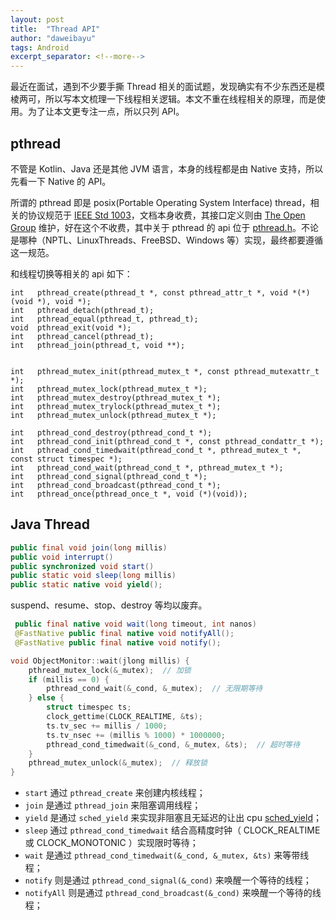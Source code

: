 ```yaml
---
layout: post
title:  "Thread API"
author: "daweibayu"
tags: Android
excerpt_separator: <!--more-->
---
```


<!--more-->



最近在面试，遇到不少要手撕 Thread 相关的面试题，发现确实有不少东西还是模棱两可，所以写本文梳理一下线程相关逻辑。本文不重在线程相关的原理，而是使用。为了让本文更专注一点，所以只列 API。

## pthread

不管是 Kotlin、Java 还是其他 JVM 语言，本身的线程都是由 Native 支持，所以先看一下 Native 的 API。

所谓的 pthread 即是 posix(Portable Operating System Interface) thread，相关的协议规范于 [IEEE Std 1003](https://standards.ieee.org/ieee/1003.1/7700/)，文档本身收费，其接口定义则由 [The Open Group](https://www.opengroup.org/) 维护，好在这个不收费，其中关于 pthread 的 api 位于 [pthread.h](https://pubs.opengroup.org/onlinepubs/9699919799/basedefs/pthread.h.html)。不论是哪种（NPTL、LinuxThreads、FreeBSD、Windows 等）实现，最终都要遵循这一规范。

和线程切换等相关的 api 如下：

```
int   pthread_create(pthread_t *, const pthread_attr_t *, void *(*)(void *), void *);
int   pthread_detach(pthread_t);
int   pthread_equal(pthread_t, pthread_t);
void  pthread_exit(void *);
int   pthread_cancel(pthread_t);
int   pthread_join(pthread_t, void **);


int   pthread_mutex_init(pthread_mutex_t *, const pthread_mutexattr_t *);
int   pthread_mutex_lock(pthread_mutex_t *);
int   pthread_mutex_destroy(pthread_mutex_t *);
int   pthread_mutex_trylock(pthread_mutex_t *);
int   pthread_mutex_unlock(pthread_mutex_t *);

int   pthread_cond_destroy(pthread_cond_t *);
int   pthread_cond_init(pthread_cond_t *, const pthread_condattr_t *);
int   pthread_cond_timedwait(pthread_cond_t *, pthread_mutex_t *, const struct timespec *);
int   pthread_cond_wait(pthread_cond_t *, pthread_mutex_t *);
int   pthread_cond_signal(pthread_cond_t *);
int   pthread_cond_broadcast(pthread_cond_t *);
int   pthread_once(pthread_once_t *, void (*)(void));
```



## Java Thread

```java
public final void join(long millis)
public void interrupt()
public synchronized void start()
public static void sleep(long millis)
public static native void yield();
```

suspend、resume、stop、destroy 等均以废弃。

```java
 public final native void wait(long timeout, int nanos)
 @FastNative public final native void notifyAll();
 @FastNative public final native void notify();
```


```C++
void ObjectMonitor::wait(jlong millis) {
    pthread_mutex_lock(&_mutex);  // 加锁
    if (millis == 0) {
        pthread_cond_wait(&_cond, &_mutex);  // 无限期等待
    } else {
        struct timespec ts;
        clock_gettime(CLOCK_REALTIME, &ts);
        ts.tv_sec += millis / 1000;
        ts.tv_nsec += (millis % 1000) * 1000000;
        pthread_cond_timedwait(&_cond, &_mutex, &ts);  // 超时等待
    }
    pthread_mutex_unlock(&_mutex);  // 释放锁
}
```


* `start` 通过 `pthread_create` 来创建内核线程；  
* `join` 是通过 `pthread_join` 来阻塞调用线程；  
* `yield` 是通过  `sched_yield` 来实现非阻塞且无延迟的让出 cpu [sched_yield](https://pubs.opengroup.org/onlinepubs/9699919799/)；  
* `sleep` 通过 `pthread_cond_timedwait` 结合高精度时钟（ CLOCK_REALTIME 或 CLOCK_MONOTONIC ）实现限时等待；  
* `wait` 是通过 `pthread_cond_timedwait(&_cond, &_mutex, &ts)` 来等带线程；  
* `notify` 则是通过 `pthread_cond_signal(&_cond)` 来唤醒一个等待的线程；  
* `notifyAll` 则是通过 `pthread_cond_broadcast(&_cond)` 来唤醒一个等待的线程；  



